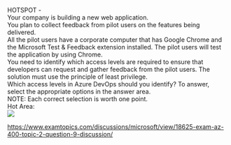 HOTSPOT -<br/>Your company is building a new web application.<br/>You plan to collect feedback from pilot users on the features being delivered.<br/>All the pilot users have a corporate computer that has Google Chrome and the Microsoft Test &amp; Feedback extension installed. The pilot users will test the application by using Chrome.<br/>You need to identify which access levels are required to ensure that developers can request and gather feedback from the pilot users. The solution must use the principle of least privilege.<br/>Which access levels in Azure DevOps should you identify? To answer, select the appropriate options in the answer area.<br/>NOTE: Each correct selection is worth one point.<br/>Hot Area:<br/><img src="https://www.examtopics.com/assets/media/exam-media/04257/0004800001.png" class="in-exam-image"/><br/><p><a href="https://www.examtopics.com/discussions/microsoft/view/18625-exam-az-400-topic-2-question-9-discussion/">https://www.examtopics.com/discussions/microsoft/view/18625-exam-az-400-topic-2-question-9-discussion/</a></p><script src="https://giscus.app/client.js"                    data-repo="azsamples/az204"                    data-repo-id="R_kgDOMRXzDQ"                    data-category="General"                    data-category-id="DIC_kwDOMRXzDc4Cgi27"                    data-mapping="pathname"                    data-strict="0"                    data-reactions-enabled="0"                    data-emit-metadata="0"                    data-input-position="bottom"                    data-theme="preferred_color_scheme"                    data-lang="en"                    crossorigin="anonymous"                    async>                    </script>